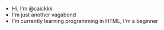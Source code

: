 -  Hi, I’m @caickkk
-  I'm just another vagabond
-  I’m currently learning programming in HTML, I'm a beginner


